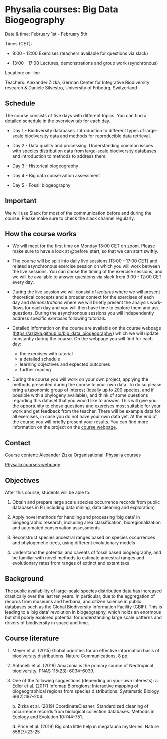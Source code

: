 # Physalia courses: Big Data Biogeography

Date & time: February 1st - February 5th

Times (CET):

- 9:00 - 12:00 Exercises (teachers available for questions via slack)

- 13:00 - 17:00 Lectures, demonstrations and group work (synchronous)

Location: on-line

Teachers: Alexander Zizka, German Center for Integrative Biodiversity research & Daniele Silvestro, University of Fribourg, Switzerland

## Schedule
The course consists of five days with different topics. You can find a detailed schedule in the overview tab for each day.

- Day 1 - Biodiversity databases. Introduction to different types of large-scale biodiversity data and methods for reproducible data retrieval.

- Day 2 - Data quality and processing. Understanding common issues with species distribution data from large-scale biodiversity databases and introduction to methods to address them.

- Day 3 - Historical biogeography

- Day 4 - Big data conservation assessment

- Day 5 - Fossil biogeography


## Important
We will use Slack for most of the communication before and during the course. Please make sure to check the slack channel regularly.

## How the course works
- We will meet for the first time on Monday 13:00 CET on zoom. Please make sure to have a look at @before_start, so that we can start swiftly.

- The course will be split into daily live sessions (13:00 - 17:00 CET) and related asynchronous exercise session on which you will work between the live sessions. You can chose the timing of the exercise sessions, and we will be available to answer questions via slack from 9:00 - 12:00 CET every day.

- During the live session we will consist of _lectures_ where we will present theoretical concepts and a broader context for the exercises of each day and _demonstrations_ where we will briefly present the analysis work-flows for each day and you will then have time to explore them and ask questions.  During the asynchronous sessions you will independently address specific _exercises_ following tutorials.

- Detailed information on the course are available on the course webpage (https://azizka.github.io/big_data_biogeography/) which we will update constantly during the course. On the webpage you will find for each day:
  - the exercises with tutorial
  - a detailed schedule
  - learning objectives and expected outcomes
  - further reading
  
- During the course you will work on your own project, applying the methods presented during the course to your own data. To do so please bring a taxonomic group of interest (ideally up to 200 species, and if possible with a phylogeny available), and think of some questions regarding this dataset that you would like to answer. This will give you the opportunity to chose questions and exercises most suitable for your work and get feedback from the teacher. There will be example data for all exercises, in case you do not have your own data yet. At the end of the course you will briefly present your results. You can find more information on the project on the [course webpage](https://azizka.github.io/big_data_biogeography/). 

## Contact
Course content: [Alexander Zizka](mailto:alexander.zizka@idiv.de)
Organisational: [Physalia courses](mailto:info@physalia-courses.org)

[Physalia courses webpage](https://www.physalia-courses.org/courses-workshops/course48/)

## Objectives
After this course, students will be able to:

1. Obtain and prepare large scale species occurrence records from public databases in R (including data mining, data cleaning and exploration)

2. Apply novel methods for handling and processing ‘big data’ in biogeographic research, including area classification, bioregionalization and automated conservation assessments

3. Reconstruct species ancestral ranges based on species occurrences and phylogenetic trees, using different evolutionary models

4. Understand the potential and caveats of fossil based biogeography, and be familiar with novel methods to estimate ancestral ranges and evolutionary rates from ranges of extinct and extant taxa

## Background
The public availability of large-scale species distribution data has increased drastically over the last ten years. In particular, due to the aggregation of records from museums and herbaria, and citizen science in public databases such as the Global Biodiversity Information Facility (GBIF). This is leading to a ‘big data’ revolution in biogeography, which holds an enormous but still poorly explored potential for understanding large scale patterns and drivers of biodiversity in space and time.


## Course literature

1.	Meyer et al. (2015)  Global priorities for an effective information basis of biodiversity distributions. Nature Communications, 8 pp.

2.	Antonelli et al. (2018) Amazonia is the primary source of Neotropical biodiversity. PNAS 115(23): 6034–6039.

3.	One of the following suggestions (depending on your own interests):
    a.	Edler et al. (2017) Infomap Bioregions: Interactive mapping of biogeographical regions from species distributions. Systematic Biology 66(2):197–204.
    
    b.	Zizka et al. (2019) CoordinateCleaner: Standardized cleaning of occurrence records from biological collection databases. Methods in Ecology and Evolution 10:744-751.
    
    d.	Price et al. (2019) Big data little help in megafauna mysteries. Nature 558(7):23-25